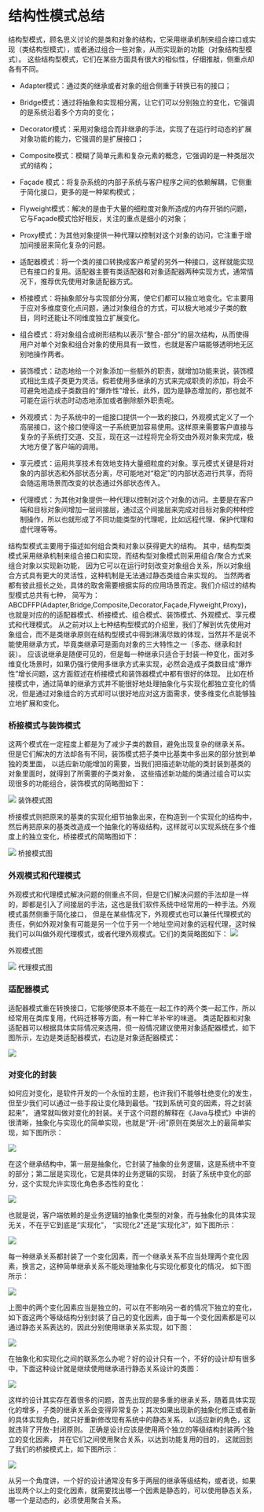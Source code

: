 # 结构性模式总结

结构型模式，顾名思义讨论的是类和对象的结构，它采用继承机制来组合接口或实现（类结构型模式），或者通过组合一些对象，从而实现新的功能（对象结构型模式）。
这些结构型模式，它们在某些方面具有很大的相似性，仔细推敲，侧重点却各有不同。

* Adapter模式：通过类的继承或者对象的组合侧重于转换已有的接口；
* Bridge模式：通过将抽象和实现相分离，让它们可以分别独立的变化，它强调的是系统沿着多个方向的变化；
* Decorator模式：采用对象组合而非继承的手法，实现了在运行时动态的扩展对象功能的能力，它强调的是扩展接口；
* Composite模式：模糊了简单元素和复杂元素的概念，它强调的是一种类层次式的结构；
* Façade 模式：将复杂系统的内部子系统与客户程序之间的依赖解耦，它侧重于简化接口，更多的是一种架构模式；
* Flyweight模式：解决的是由于大量的细粒度对象所造成的内存开销的问题，它与Façade模式恰好相反，关注的重点是细小的对象；
* Proxy模式：为其他对象提供一种代理以控制对这个对象的访问，它注重于增加间接层来简化复杂的问题。


* 适配器模式：将一个类的接口转换成客户希望的另外一种接口，这样就能实现已有接口的复用。适配器主要有类适配器和对象适配器两种实现方式，通常情况下，推荐优先使用对象适配器方式。
* 桥接模式：将抽象部分与实现部分分离，使它们都可以独立地变化。它主要用于应对多维度变化点问题，通过对象组合的方式，可以极大地减少子类的数目，同时还能让不同维度独立扩展变化。
* 组合模式：将对象组合成树形结构以表示“整合-部分”的层次结构，从而使得用户对单个对象和组合对象的使用具有一致性，也就是客户端能够透明地无区别地操作两者。
* 装饰模式：动态地给一个对象添加一些额外的职责，就增加功能来说，装饰模式相比生成子类更为灵活。假若使用多继承的方式来完成职责的添加，将会不可避免地造成子类数目的“爆炸性”增长，此外，因为是静态增加的，那也就不可能在运行状态时动态地添加或者删除额外职责呢。
* 外观模式：为子系统中的一组接口提供一个一致的接口，外观模式定义了一个高层接口，这个接口使得这一子系统更加容易使用。这样原来需要客户直接与复杂的子系统打交道、交互，现在这一过程将完全将交由外观对象来完成，极大地方便了客户端的调用。
* 享元模式：运用共享技术有效地支持大量细粒度的对象。享元模式关键是将对象的内部状态和外部状态分离，尽可能地对“稳定”的内部状态进行共享，而将会随运用场景而改变的状态通过外部状态传入。
* 代理模式：为其他对象提供一种代理以控制对这个对象的访问。主要是在客户端和目标对象间增加一层间接层，通过这个间接层来完成对目标对象的种种控制操作，所以也就形成了不同功能类型的代理呢，比如远程代理、保护代理和虚代理等等。


结构型模式主要用于描述如何组合类和对象以获得更大的结构。
其中，结构型类模式采用继承机制来组合接口和实现，而结构型对象模式则采用组合/聚合方式来组合对象以实现新功能，
因为它可以在运行时刻改变对象组合关系，所以对象组合方式具有更大的灵活性，这种机制是无法通过静态类组合来实现的。
当然两者都有彼此擅长之处，具体的取舍需要根据实际的应用场景而定。我们介绍过的结构型模式总共有七种，
简写为：ABCDFFP(Adapter,Bridge,Composite,Decorator,Façade,Flyweight,Proxy)，也就是对应的的适配器模式、桥接模式、组合模式、装饰模式、外观模式、享元模式和代理模式。
从之前对以上七种结构型模式的介绍里，我们了解到优先使用对象组合，而不是类继承原则在结构型模式中得到淋漓尽致的体现，当然并不是说不能使用继承方式，毕竟类继承可是面向对象的三大特性之一（多态、继承和封装）。
应该说继承是随便可见的，但是每一种继承只适合于封装一种变化，面对多维变化场景时，如果仍强行使用多继承方式来实现，必然会造成子类数目成“爆炸性”增长问题，这方面叙述在桥接模式和装饰器模式中都有很好的体现。
比如在桥接模式中，通过简单的继承方式并不能很好地处理抽象化与实现化都独立变化的情况，但是通过对象组合的方式却可以很好地应对这方面需求，使多维变化点能够独立地扩展和变化。

### 桥接模式与装饰模式

这两个模式在一定程度上都是为了减少子类的数目，避免出现复杂的继承关系。
但是它们解决的方法却各有不同，装饰模式把子类中比基类中多出来的部分放到单独的类里面，
以适应新功能增加的需要，当我们把描述新功能的类封装到基类的对象里面时，就得到了所需要的子类对象，
这些描述新功能的类通过组合可以实现很多的功能组合，装饰模式的简略图如下：

![](../image/c4/sofp-1.jpg)
装饰模式图

桥接模式则把原来的基类的实现化细节抽象出来，在构造到一个实现化的结构中，然后再把原来的基类改造成一个抽象化的等级结构，这样就可以实现系统在多个维度上的独立变化，桥接模式的简略图如下：

![](../image/c4/sofp-2.jpg)
桥接模式图

### 外观模式和代理模式

外观模式和代理模式解决问题的侧重点不同，但是它们解决问题的手法却是一样的，即都是引入了间接层的手法，这也是我们软件系统中经常用的一种手法。外观模式虽然侧重于简化接口，
但是在某些情况下，外观模式也可以兼任代理模式的责任，例如外观对象有可能是另一个位于另一个地址空间对象的远程代理，这时候我们可以叫做外观代理模式，或者代理外观模式。它们的类简略图如下：
![](../image/c4/sofp-3.jpg) 

外观模式图

![](../image/c4/sofp-4.jpg)
代理模式图


### 适配器模式

适配器模式重在转换接口，它能够使原本不能在一起工作的两个类一起工作，所以经常用在类库复用，代码迁移等方面，有一种亡羊补牢的味道。
类适配器和对象适配器可以根据具体实际情况来选用，但一般情况建议使用对象适配器模式，如下图所示，左边是类适配器模式，右边是对象适配器模式：

![](../image/c4/sofp-5.jpg)


### 对变化的封装

如何应对变化，是软件开发的一个永恒的主题，也许我们不能够杜绝变化的发生，但至少我们可以通过一些手段让变化降到最低。“找到系统可变的因素，将之封装起来”，
通常就叫做对变化的封装。关于这个问题的解释在《Java与模式》中讲的很清晰，抽象化与实现化的简单实现，也就是“开-闭”原则在类层次上的最简单实现，如下图所示：

![](../image/c4/sofp-6.jpg)

在这个继承结构中，第一层是抽象化，它封装了抽象的业务逻辑，这是系统中不变的部分；第二层是实现化，它是具体的业务逻辑的实现，
封装了系统中变化的部分，这个实现允许实现化角色多态性的变化：

![](../image/c4/sofp-7.jpg)

也就是说，客户端依赖的是业务逻辑的抽象化类型的对象，而与抽象化的具体实现无关，不在乎它到底是“实现化”，
“实现化2”还是“实现化3”，如下图所示：

![](../image/c4/sofp-8.jpg)

每一种继承关系都封装了一个变化因素，而一个继承关系不应当处理两个变化因素，换言之，这种简单继承关系不能处理抽象化与实现化都变化的情况，
如下图所示：

![](../image/c4/sofp-9.jpg)

上图中的两个变化因素应当是独立的，可以在不影响另一者的情况下独立的变化，如下面这两个等级结构分别封装了自己的变化因素，由于每一个变化因素都是可以通过静态关系表达的，因此分别使用继承关系实现，如下图：

![](../image/c4/sofp-10.jpg)

在抽象化和实现化之间的联系怎么办呢？好的设计只有一个，不好的设计却有很多中，下面这种设计就是继续使用继承进行静态关系设计的类图：

![](../image/c4/sofp-11.jpg)


这样的设计其实存在着很多的问题，首先出现的是多重的继承关系，随着具体实现化的增多，子类的继承关系会变得异常复杂；其次如果出现新的抽象化修正或者新的具体实现角色，就只好重新修改现有系统中的静态关系，
以适应新的角色，这就违背了开放-封闭原则。
正确是设计应该是使用两个独立的等级结构封装两个独立的变化因素，
并在它们之间使用聚合关系，以达到功能复用的目的，
这就回到了我们的桥接模式上，如下图所示：

![](../image/c4/sofp-12.jpg)


从另一个角度讲，一个好的设计通常没有多于两层的继承等级结构，或者说，如果出现两个以上的变化因素，就需要找出哪一个因素是静态的，可以使用静态关系，哪一个是动态的，必须使用聚合关系。

